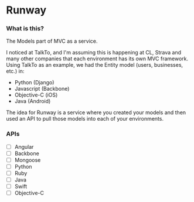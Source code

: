 Runway
======

### What is this?

The Models part of MVC as a service.

I noticed at TalkTo, and I'm assuming this is happening at CL, Strava and many other companies that each environment has its own MVC framework. Using TalkTo as an example, we had the Entity model (users, businesses, etc.) in:
 * Python (Django)
 * Javascript (Backbone)
 * Objective-C (iOS)
 * Java (Android)

The idea for Runway is a service where you created your models and then used an API to pull those models into each of your environments.

### APIs
- [ ] Angular
- [ ] Backbone
- [ ] Mongoose
- [ ] Python
- [ ] Ruby
- [ ] Java
- [ ] Swift
- [ ] Objective-C

